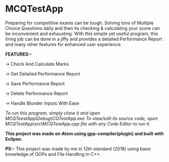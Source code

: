 # MCQTestApp
Preparing for competitive exams can be tough. Solving tons of Multiple Choice Questions daily and then its checking & calculating your score can be inconvenient and exhausting. With this simple yet useful program, this tiring job can be done in a jiffy and provides a detailed Performance Report and many other features for enhanced user experience.

**FEATURES:-**

-> Check And Calculate Marks

-> Get Detailed Performance Report

-> Save Performance Report

-> Delete Performance Report

-> Handle Blunder Inputs With Ease


*To run this program, simply clone it and open MCQTeestApp\Debug\CQTestApp.exe*
*To view/edit its source code, open MCQTestApp\src\MCQTestApp.cpp file with any Code Editor to run it.*

**This project was made on Atom using gpp-compiler(plugin) and built with Eclipse.**


**PS:-** This project was made by me in 12th standard (2018) using basic knowledge of OOPs and File Handling in C++.
